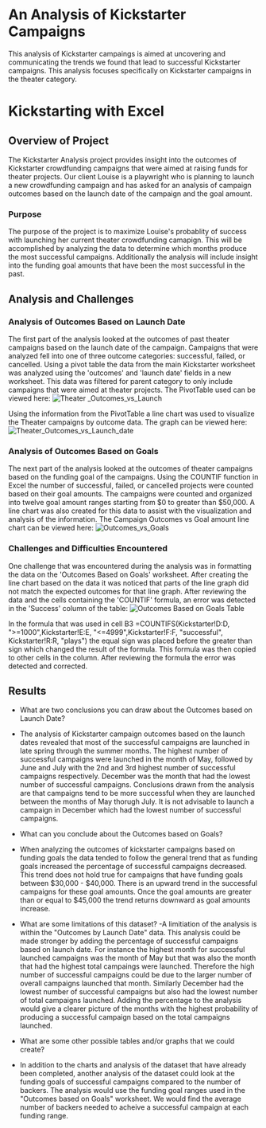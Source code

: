 # An Analysis of Kickstarter Campaigns
This analysis of Kickstarter campaings is aimed at uncovering and communicating the trends we found that lead to successful Kickstarter campaigns. This analysis focuses specifically on Kickstarter campaigns in the theater category.
# Kickstarting with Excel

## Overview of Project
The Kickstarter Analysis project provides insight into the outcomes of Kickstarter crowdfunding campaigns that were aimed at raising funds for theater projects. Our client Louise is a playwright who is planning to launch a new crowdfunding campaign and has asked for an analysis of campaign outcomes based on the launch date of the campaign and the goal amount. 

### Purpose
The purpose of the project is to maximize Louise's probablity of success with launching her current theater crowdfunding camapign. This will be accomplished by analyzing the data to determine which months produce the most successful campaigns. Additionally the analysis will include insight into the funding goal amounts that have been the most successful in the past. 

## Analysis and Challenges

### Analysis of Outcomes Based on Launch Date
The first part of the analysis looked at the outcomes of past theater campaigns based on the launch date of the campaign. Campaigns that were analyzed fell into one of three outcome categories: successful, failed, or cancelled. Using a pivot table the data from the main Kickstarter worksheet was analyzed using the 'outcomes' and 'launch date' fields in a new worksheet. This data was filtered for parent category to only include campaigns that were aimed at theater projects. The PivotTable used can be viewed here: 
![Theater _Outcomes_vs_Launch](https://user-images.githubusercontent.com/96552268/148687613-fdd63ebc-474e-47c3-9154-7c170e7e7857.png)

Using the information from the PivotTable a line chart was used to visualize the Theater campaigns by outcome data. The graph can be viewed here:
![Theater_Outcomes_vs_Launch_date](https://user-images.githubusercontent.com/96552268/148686988-ebfdb7db-b22d-4b31-a1ba-d1f036555da0.png)

### Analysis of Outcomes Based on Goals
The next part of the analysis looked at the outcomes of theater campaigns based on the funding goal of the campaigns. Using the COUNTIF function in Excel the number of successful, failed, or cancelled projects were counted based on their goal amounts. The campaigns were counted and organized into twelve goal amount ranges starting from $0 to greater than $50,000. A line chart was also created for this data to assist with the visualization and analysis of the information. The Campaign Outcomes vs Goal amount line chart can be viewed here: 
![Outcomes_vs_Goals](https://user-images.githubusercontent.com/96552268/148688098-6d065ff0-0921-41ac-8928-7a8b64865132.png)

### Challenges and Difficulties Encountered
One challenge that was encountered during the analysis was in formatting the data on the 'Outcomes Based on Goals' worksheet. After creating the line chart based on the data it was noticed that parts of the line graph did not match the expected outcomes for that line graph. After reviewing the data and the cells containing the 'COUNTIF' formula, an error was detected in the 'Success' column of the table: 
 ![Outcomes Based on Goals Table](https://user-images.githubusercontent.com/96552268/148688433-094be73c-49b7-4e67-b166-3ab2c8118c8b.png)
 
In the formula that was used in cell B3 =COUNTIFS(Kickstarter!D:D, ">=1000",Kickstarter!E:E, "<=4999",Kickstarter!F:F, "successful", Kickstarter!R:R, "plays") the equal sign was placed before the greater than sign which changed the result of the formula. This formula was then copied to other cells in the column. After reviewing the formula the error was detected and corrected. 

## Results

- What are two conclusions you can draw about the Outcomes based on Launch Date?
- The analysis of Kickstarter campaign outcomes based on the launch dates revealed that most of the successful campaigns are launched in late spring through the summer months. The highest number of successful campaigns were launched in the month of May, followed by June and July with the 2nd and 3rd highest number of successful campaigns respectively. December was the month that had the lowest number of successful campaigns. Conclusions drawn from the analysis are that campaigns tend to be more successful when they are launched between the months of May thorugh July. It is not advisable to launch a campaign in December which had the lowest number of successful campaigns. 

- What can you conclude about the Outcomes based on Goals?
- When analyzing the outcomes of kickstarter campaigns based on funding goals the data tended to follow the general trend that as funding goals increased the percentage of successful campaigns decreased. This trend does not hold true for campaigns that have funding goals between $30,000 - $40,000. There is an upward trend in the successful campaigns for these goal amounts. Once the goal amounts are greater than or equal to $45,000 the trend returns downward as goal amounts increase. 

- What are some limitations of this dataset?
-A limitiation of the analysis is within the "Outcomes by Launch Date" data. This analysis could be made stronger by adding the percentage of successful campaigns based on launch date. For instance the highest month for successful launched campaigns was the month of May but that was also the month that had the highest total campaings were launched. Therefore the high number of successful campaigns could be due to the larger number of overall campaigns launched that month. Similarly December had the lowest number of successful campaigns but also had the lowest number of total campaigns launched.
Adding the percentage to the analysis would give a clearer picture of the months with the highest probability of producing a successful campaign based on the total campaigns launched. 

- What are some other possible tables and/or graphs that we could create?
- In addition to the charts and analysis of the dataset that have already been completed, another analysis of the dataset could look at the funding goals of successful campaigns compared to the number of backers. The analysis would use the funding goal ranges used in the "Outcomes based on Goals" worksheet. We would find the average number of backers needed to acheive a successful campaign at each funding range. 
